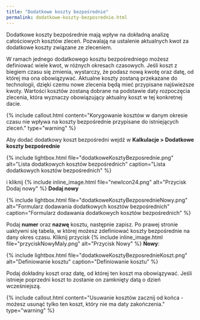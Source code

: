 ```yaml
---
title: "Dodatkowe koszty bezpośrednie"
permalink: dodatkowe-koszty-bezposrednie.html
---
```


Dodatkowe koszty bezpośrednie mają wpływ na dokładną analizę całościowych kosztów zleceń. Pozwalają na ustalenie aktualnych kwot za dodatkowe koszty związane ze zleceniem.

W ramach jednego dodatkowego kosztu bezpośredniego możesz definiować wiele kwot, w różnych okresach czasowych. Jeśli koszt z biegiem czasu się zmienia, wystarczy, że podasz nową kwotę oraz datę, od której ma ona obowiązywać. Aktualne koszty zostaną przekazane do technologii, dzięki czemu nowe zlecenia będą mieć przypisane najświeższe kwoty. Wartości kosztów zostaną dobrane na podstawie daty rozpoczęcia zlecenia, która wyznaczy obowiązujący aktualny koszt w tej konkretnej dacie.

{% include callout.html content="Korygowanie kosztów w danym okresie czasu nie wpływa na koszty bezpośrednie przypisane do istniejących zleceń." type="warning" %}

Aby dodać dodatkowy koszt bezpośredni wejdź w **Kalkulacje > Dodatkowe koszty bezpośrednie**

{% include lightbox.html file="dodatkoweKosztyBezposrednie.png" alt="Lista dodatkowych kosztów bezpośrednich" caption="Lista dodatkowych kosztów bezpośrednich" %} 

i kliknij {% include inline_image.html file="newIcon24.png" alt="Przycisk Dodaj nowy" %} **Dodaj nowy**  

{% include lightbox.html file="dodatkoweKosztyBezposrednieNowy.png" alt="Formularz dodawania dodatkowych kosztów bezpośrednich" caption="Formularz dodawania dodatkowych kosztów bezpośrednich" %} 

Podaj **numer** oraz **nazwę** kosztu, następnie zapisz. Po prawej stronie uaktywni się tabela, w której możesz zdefiniować koszty bezpośrednie na dany okres czasu. Kliknij przycisk {% include inline_image.html file="przyciskNowyMaly.png" alt="Przycisk Nowy" %} **Nowy**:

{% include lightbox.html file="dodatkoweKosztyBezposrednieKoszt.png" alt="Definiowanie kosztu" caption="Definiowanie kosztu" %} 

Podaj dokładny koszt oraz datę, od której ten koszt ma obowiązywać. Jeśli istnieje poprzedni koszt to zostanie on zamknięty datą o dzień wcześniejszą.

{% include callout.html content="Usuwanie kosztów zacznij od końca - możesz usunąć tylko ten koszt, który nie ma daty zakończenia." type="warning" %}
